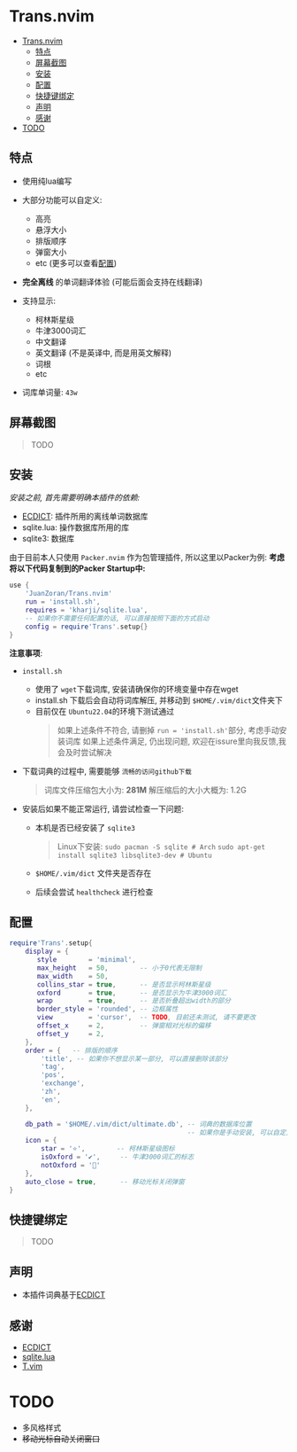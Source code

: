 # Trans.nvim
- [Trans.nvim](#transnvim)
  - [特点](#特点)
  - [屏幕截图](#屏幕截图)
  - [安装](#安装)
  - [配置](#配置)
  - [快捷键绑定](#快捷键绑定)
  - [声明](#声明)
  - [感谢](#感谢)
- [TODO](#todo)

## 特点
- 使用纯lua编写
- 大部分功能可以自定义:
  - 高亮
  - 悬浮大小
  - 排版顺序
  - 弹窗大小
  - etc (更多可以查看[配置](#配置))
- **完全离线** 的单词翻译体验 (可能后面会支持在线翻译)
- 支持显示:
  - 柯林斯星级
  - 牛津3000词汇
  - 中文翻译
  - 英文翻译  (不是英译中, 而是用英文解释)
  - 词根
  - etc
  
- 词库单词量: `43w`
  
## 屏幕截图
> TODO


## 安装
*安装之前, 首先需要明确本插件的依赖:*
- [ECDICT](https://github.com/skywind3000/ECDICT): 插件所用的离线单词数据库
- sqlite.lua: 操作数据库所用的库
- sqlite3: 数据库

由于目前本人只使用 `Packer.nvim` 作为包管理插件, 所以这里以Packer为例:
**考虑将以下代码复制到的Packer Startup中:**
```lua
use {
    'JuanZoran/Trans.nvim'
    run = 'install.sh',
    requires = 'kharji/sqlite.lua',
    -- 如果你不需要任何配置的话, 可以直接按照下面的方式启动
    config = require'Trans'.setup{}
}
```
**注意事项**:
- `install.sh`
  - 使用了 `wget`下载词库, 安装请确保你的环境变量中存在wget
  - install.sh 下载后会自动将词库解压, 并移动到 `$HOME/.vim/dict`文件夹下
  - 目前仅在 `Ubuntu22.04`的环境下测试通过
    > 如果上述条件不符合, 请删掉 `run = 'install.sh'`部分, 考虑手动安装词库
    > 如果上述条件满足, 仍出现问题, 欢迎在issure里向我反馈,我会及时尝试解决

- 下载词典的过程中, 需要能够 `流畅的访问github下载`
    > 词库文件压缩包大小为: **281M**
    > 解压缩后的大小大概为: 1.2G

- 安装后如果不能正常运行, 请尝试检查一下问题:
  - 本机是否已经安装了 `sqlite3`
    > Linux下安装:
    > `sudo pacman -S sqlite # Arch`
    > `sudo apt-get install sqlite3 libsqlite3-dev # Ubuntu`
    
  - `$HOME/.vim/dict` 文件夹是否存在
  - 后续会尝试 `healthcheck` 进行检查


## 配置
```lua
require'Trans'.setup{
    display = {
       style        = 'minimal',
       max_height   = 50,        -- 小于0代表无限制
       max_width    = 50,
       collins_star = true,      -- 是否显示柯林斯星级
       oxford       = true,      -- 是否显示为牛津3000词汇
       wrap         = true,      -- 是否折叠超出width的部分
       border_style = 'rounded', -- 边框属性
       view         = 'cursor',  -- TODO, 目前还未测试, 请不要更改
       offset_x     = 2,         -- 弹窗相对光标的偏移
       offset_y     = 2,
    },
    order = {   -- 排版的顺序
        'title', -- 如果你不想显示某一部分, 可以直接删除该部分
        'tag',
        'pos',
        'exchange',
        'zh',
        'en',
    },

    db_path = '$HOME/.vim/dict/ultimate.db', -- 词典的数据库位置
                                             -- 如果你是手动安装, 可以自定义
    icon = {
        star = '⭐',        -- 柯林斯星级图标
        isOxford = '✔',     -- 牛津3000词汇的标志
        notOxford = ''
    },
    auto_close = true,      -- 移动光标关闭弹窗
}
```

## 快捷键绑定
> TODO

## 声明
- 本插件词典基于[ECDICT](https://github.com/skywind3000/ECDICT)

## 感谢
- [ECDICT](https://github.com/skywind3000/ECDICT)
- [sqlite.lua](https://github.com/kharji/sqlite.lua)
- [T.vim](https://github.com/sicong-li/T.vim)

# TODO
- 多风格样式
- ~~移动光标自动关闭窗口~~
